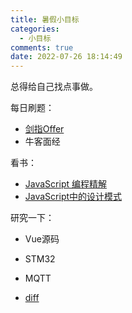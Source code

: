 ```yaml
---
title: 暑假小目标
categories:
  - 小目标
comments: true
date: 2022-07-26 18:14:49
---
```

总得给自己找点事做。
<!--more-->

每日刷题：

- [剑指Offer](https://leetcode.cn/problem-list/xb9nqhhg/)
- 牛客面经

看书：

- [JavaScript 编程精解](https://apachecn.gitee.io/eloquent-js-3e-zh/)
- [JavaScript中的设计模式](https://github.com/zy445566/design-pattern-in-javascript)

研究一下：

- Vue源码

- STM32

- MQTT

- [diff](https://www.infoq.cn/article/react-dom-diff/)

  

